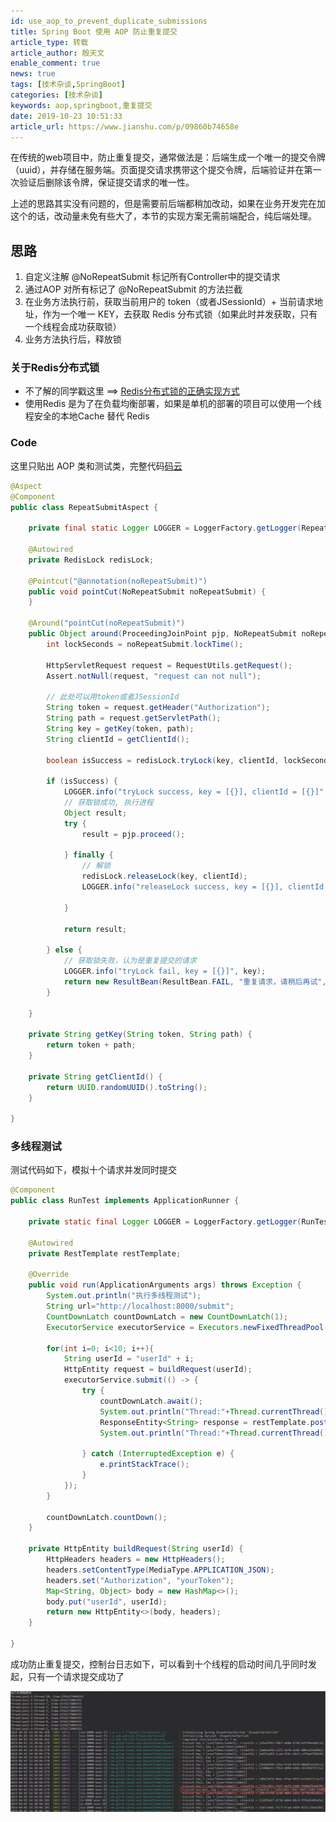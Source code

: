 ```yaml
---
id: use_aop_to_prevent_duplicate_submissions
title: Spring Boot 使用 AOP 防止重复提交
article_type: 转载
article_author: 殷天文
enable_comment: true
news: true
tags: [技术杂谈,SpringBoot]
categories: [技术杂谈]
keywords: aop,springboot,重复提交
date: 2019-10-23 10:51:33
article_url: https://www.jianshu.com/p/09860b74658e
---
```

在传统的web项目中，防止重复提交，通常做法是：后端生成一个唯一的提交令牌（uuid），并存储在服务端。页面提交请求携带这个提交令牌，后端验证并在第一次验证后删除该令牌，保证提交请求的唯一性。
<!--more-->
上述的思路其实没有问题的，但是需要前后端都稍加改动，如果在业务开发完在加这个的话，改动量未免有些大了，本节的实现方案无需前端配合，纯后端处理。

## 思路
1. 自定义注解 @NoRepeatSubmit 标记所有Controller中的提交请求
2. 通过AOP 对所有标记了 @NoRepeatSubmit 的方法拦截
3. 在业务方法执行前，获取当前用户的 token（或者JSessionId）+ 当前请求地址，作为一个唯一 KEY，去获取 Redis 分布式锁（如果此时并发获取，只有一个线程会成功获取锁）
4. 业务方法执行后，释放锁

### 关于Redis分布式锁
- 不了解的同学戳这里 ==> <a href="https://www.cnblogs.com/linjiqin/p/8003838.html" target="_blank">Redis分布式锁的正确实现方式</a>
- 使用Redis 是为了在负载均衡部署，如果是单机的部署的项目可以使用一个线程安全的本地Cache 替代 Redis

### Code
这里只贴出 AOP 类和测试类，完整代码[码云](https://gitee.com/yintianwen7/taven-springboot-learning/tree/master/repeat-submit-intercept)

```java
@Aspect
@Component
public class RepeatSubmitAspect {

    private final static Logger LOGGER = LoggerFactory.getLogger(RepeatSubmitAspect.class);

    @Autowired
    private RedisLock redisLock;

    @Pointcut("@annotation(noRepeatSubmit)")
    public void pointCut(NoRepeatSubmit noRepeatSubmit) {
    }

    @Around("pointCut(noRepeatSubmit)")
    public Object around(ProceedingJoinPoint pjp, NoRepeatSubmit noRepeatSubmit) throws Throwable {
        int lockSeconds = noRepeatSubmit.lockTime();

        HttpServletRequest request = RequestUtils.getRequest();
        Assert.notNull(request, "request can not null");

        // 此处可以用token或者JSessionId
        String token = request.getHeader("Authorization");
        String path = request.getServletPath();
        String key = getKey(token, path);
        String clientId = getClientId();

        boolean isSuccess = redisLock.tryLock(key, clientId, lockSeconds);

        if (isSuccess) {
            LOGGER.info("tryLock success, key = [{}], clientId = [{}]", key, clientId);
            // 获取锁成功, 执行进程
            Object result;
            try {
                result = pjp.proceed();

            } finally {
                // 解锁
                redisLock.releaseLock(key, clientId);
                LOGGER.info("releaseLock success, key = [{}], clientId = [{}]", key, clientId);

            }

            return result;

        } else {
            // 获取锁失败，认为是重复提交的请求
            LOGGER.info("tryLock fail, key = [{}]", key);
            return new ResultBean(ResultBean.FAIL, "重复请求，请稍后再试", null);
        }

    }

    private String getKey(String token, String path) {
        return token + path;
    }

    private String getClientId() {
        return UUID.randomUUID().toString();
    }

}
```

### 多线程测试

测试代码如下，模拟十个请求并发同时提交

```java
@Component
public class RunTest implements ApplicationRunner {

    private static final Logger LOGGER = LoggerFactory.getLogger(RunTest.class);

    @Autowired
    private RestTemplate restTemplate;

    @Override
    public void run(ApplicationArguments args) throws Exception {
        System.out.println("执行多线程测试");
        String url="http://localhost:8000/submit";
        CountDownLatch countDownLatch = new CountDownLatch(1);
        ExecutorService executorService = Executors.newFixedThreadPool(10);

        for(int i=0; i<10; i++){
            String userId = "userId" + i;
            HttpEntity request = buildRequest(userId);
            executorService.submit(() -> {
                try {
                    countDownLatch.await();
                    System.out.println("Thread:"+Thread.currentThread().getName()+", time:"+System.currentTimeMillis());
                    ResponseEntity<String> response = restTemplate.postForEntity(url, request, String.class);
                    System.out.println("Thread:"+Thread.currentThread().getName() + "," + response.getBody());

                } catch (InterruptedException e) {
                    e.printStackTrace();
                }
            });
        }

        countDownLatch.countDown();
    }

    private HttpEntity buildRequest(String userId) {
        HttpHeaders headers = new HttpHeaders();
        headers.setContentType(MediaType.APPLICATION_JSON);
        headers.set("Authorization", "yourToken");
        Map<String, Object> body = new HashMap<>();
        body.put("userId", userId);
        return new HttpEntity<>(body, headers);
    }

}
```

成功防止重复提交，控制台日志如下，可以看到十个线程的启动时间几乎同时发起，只有一个请求提交成功了

![](/images/post/use_aop_to_prevent_duplicate_submissions-1.png)